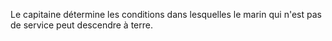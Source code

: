 Le capitaine détermine les conditions dans lesquelles le marin qui n'est pas de service peut descendre à terre.